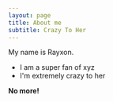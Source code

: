 ```yaml
---
layout: page
title: About me
subtitle: Crazy To Her
---
```


My name is Rayxon.

- I am a super fan of xyz
- I'm extremely crazy to her

**No more!**
